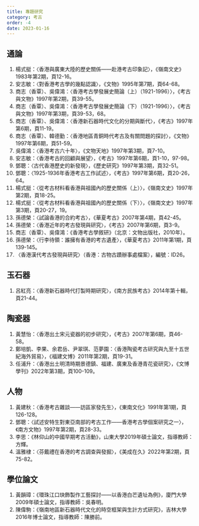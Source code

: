 ```yaml
---
title: 專題研究
category: 考古
order: -4
date: 2023-01-16
---
```

<adsense></adsense>
## 通論
1. 楊式挺：〈香港與廣東大陸的歷史關係——赴港考古印象記〉，《嶺南文史》1983年第2期，頁12-16。
2. 安志敏：〈對香港考古學的幾點認識〉，《文物》1995年第7期，頁64-68。
3. 商志（香覃）、吳偉鴻：〈香港考古學發展史簡論（上）（1921-1996）〉，《考古與文物》1997年第2期，頁39-55。
4. 商志（香覃）、吳偉鴻：〈香港考古學發展史簡論（下）（1921-1996）〉，《考古與文物》1997年第3期，頁39-53，68。
5. 商志（香覃）、吳偉鴻：〈香港新石器時代文化的分期與斷代〉，《考古》1997年第6期，頁11-19。
6. 商志（香覃）、韓德勤：〈香港地區青銅時代考古及有關問題的探討〉，《文物》1997年第6期，頁51-59。
7.  吳偉鴻：〈香港考古六十年〉，《文物天地》1997年第3期，頁7-10。
8.  安志敏：〈香港考古的回顧與展望〉，《考古》1997年第6期，頁1-10，97-98。
9.  鄧聰：〈古代香港歷史的新發現〉，《歷史研究》1997年第3期，頁32-51。
10. 鄧聰：〈1925-1936年香港考古工作試述〉，《考古》1997年第6期，頁20-26，64。
11. 楊式挺：〈從考古材料看香港與祖國內的歷史關係（上）〉，《嶺南文史》1997年第2期，頁18-25。
12. 楊式挺：〈從考古材料看香港與祖國內的歷史關係（下）〉，《嶺南文史》1997年第3期，頁20-27，19。
13. 孫德榮：〈試論香港的合約考古〉，《華夏考古》2007年第4期，頁42-45。
14. 孫德榮：〈香港近年的考古發現與研究〉，《考古》2007年第6期，頁3-9。
15. 商志（香覃）、吳偉鴻：《香港考古學敘研》（北京：文物出版社，2010年）。
16. 孫德榮：〈行李待領：誰擁有香港的考古遺產〉，《華夏考古》2011年第1期，頁139-145。
17. 〈香港漢代考古發現與研究〉（香港：古物古蹟辦事處檔案），編號：ID26。
## 玉石器
1. 呂紅亮：〈香港新石器時代打製時期研究〉，《南方民族考古》2014年第十輯，頁21-44。
## 陶瓷器
1. 黃慧怡：〈香港出土宋元瓷器的初步研究〉，《考古》2007年第6期，頁46-58。
2. 鄭培凱、李果、余君岳、尹翠琪、范夢園：〈香港陶瓷考古研究與九至十五世紀海外貿易〉，《福建文博》2011年第2期，頁19-31。
3. 任浦升：〈香港出土明清時期景德鎮、福建、廣東及香港青花瓷研究〉，《文博學刊》2022年第3期，頁100-109。
## 人物
1. 黃建秋：〈香港考古雜談——訪區家發先生〉，《東南文化》1991年第1期，頁126-128。
2. 鄧聰：〈試述安特生對東亞南部的考古工作——香港考古學個案研究之一〉，《南方文物》1997年第2期，頁28-33。
3. 李思：《林仰山的中國早期考古活動》，山東大學2019年碩士論文，指導教師：方輝。
4. 溫雅棣：〈芬戴禮在香港的考古調查與發掘〉，《美成在久》2022年第2期，頁75-82。
## 學位論文
1. 黃韻璋：《環珠江口玦飾製作工藝探討——以香港白芒遺址為例》，廈門大學2009年碩士論文，指導教師：吳春明。
2. 陳偉駒：《嶺南地區新石器時代文化的時空框架與生計方式研究》，吉林大學2016年博士論文，指導教師：陳勝前。